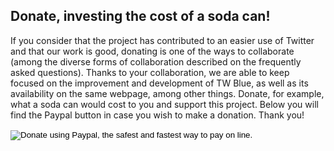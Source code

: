 <!-- 
.. title: Make a donation
.. slug: donate
.. date: 2016-10-03 04:31:53 UTC-05:00
.. tags: 
.. category: 
.. link: 
.. description: 
.. type: text
-->

## Donate, investing the cost of a soda can!

If you consider that the project has contributed to an easier use of Twitter and that our work is good, donating is one of the ways to collaborate (among the diverse forms of collaboration described on the frequently asked questions). Thanks to your collaboration, we are able to keep focused on the improvement and development of TW Blue, as well as its availability on the same webpage, among other things. Donate, for example, what a soda can would cost to you and support this project. Below you will find the Paypal button in case you wish to make a donation. Thank you!

<form action="https://www.paypal.com/cgi-bin/webscr" method="post" target="_top">
<input type="hidden" name="cmd" value="_s-xclick">
<input type="hidden" name="hosted_button_id" value="3EMAWJVBEDV7W">
<input type="image" src="https://www.paypalobjects.com/es_XC/MX/i/btn/btn_donateCC_LG.gif" border="0" name="submit" alt="Donate using Paypal, the safest and fastest way to pay on line.">
<img alt="" border="0" src="https://www.paypalobjects.com/es_XC/i/scr/pixel.gif" width="1" height="1">
</form>
